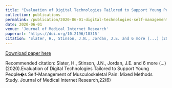 ```yaml
---
title: "Evaluation of Digital Technologies Tailored to Support Young People's Self-Management of Musculoskeletal Pain: Mixed Methods Study"
collection: publications
permalink: /publication/2020-06-01-digital-technologies-self-management-pain
date: 2020-06-01
venue: 'Journal of Medical Internet Research'
paperurl: 'https://doi.org/10.2196/18315'
citation: 'Slater, H., Stinson, J.N., Jordan, J.E. and 6 more (...) (2020).Evaluation of Digital Technologies Tailored to Support Young People&apos;s Self-Management of Musculoskeletal Pain: Mixed Methods Study. Journal of Medical Internet Research,22(6)'
---
```


<a href='https://doi.org/10.2196/18315'>Download paper here</a>

Recommended citation: Slater, H., Stinson, J.N., Jordan, J.E. and 6 more (...) (2020).Evaluation of Digital Technologies Tailored to Support Young People�s Self-Management of Musculoskeletal Pain: Mixed Methods Study. Journal of Medical Internet Research,22(6)